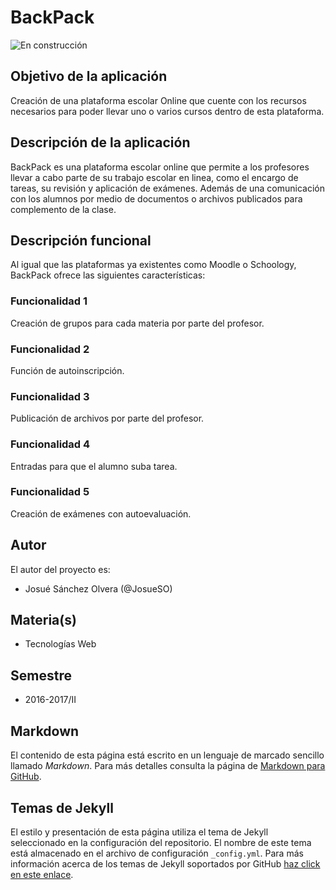 # BackPack

![En construcción](https://upload.wikimedia.org/wikipedia/commons/e/ef/En_construccion.jpg)

## Objetivo de la aplicación
Creación de una plataforma escolar Online que cuente con los recursos necesarios para poder llevar uno o varios cursos dentro de esta plataforma.

## Descripción de la aplicación
BackPack es una plataforma escolar online que permite a los profesores llevar a cabo parte de su trabajo escolar en linea, como el encargo de tareas, su revisión y aplicación de exámenes. Además de una comunicación con los alumnos por medio de documentos o archivos publicados para complemento de la clase.

## Descripción funcional
Al igual que las plataformas ya existentes como Moodle o Schoology, BackPack ofrece las siguientes características:

### Funcionalidad 1
Creación de grupos para cada materia por parte del profesor.

### Funcionalidad 2
Función de autoinscripción.

### Funcionalidad 3
Publicación de archivos por parte del profesor.

### Funcionalidad 4
Entradas para que el alumno suba tarea.

### Funcionalidad 5
Creación de exámenes con autoevaluación.

## Autor
El autor del proyecto es:
- Josué Sánchez Olvera (@JosueSO)

## Materia(s)
- Tecnologías Web

## Semestre
- 2016-2017/II

## Markdown
El contenido de esta página está escrito en un lenguaje de marcado sencillo llamado *Markdown*. Para más detalles consulta la página de [Markdown para GitHub](https://guides.github.com/features/mastering-markdown/).

## Temas de Jekyll
El estilo y presentación de esta página utiliza el tema de Jekyll seleccionado en la configuración del repositorio. El nombre de este tema está almacenado en el archivo de configuración `_config.yml`. Para más información acerca de los temas de Jekyll soportados por GitHub [haz click en este enlace](https://pages.github.com/themes/).
